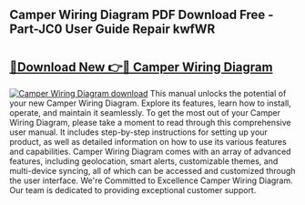 ## Camper Wiring Diagram PDF Download Free - Part-JC0 User Guide Repair kwfWR

# <h2><a href="http://dfqn39.blite.top/?on=Camper+Wiring+Diagram">🔗Download New 👉🔴 Camper Wiring Diagram</a></h2>

[![Camper Wiring Diagram download](https://i.imgur.com/lujVjoI.png)](http://dfqn39.blite.top/?on=Camper+Wiring+Diagram)
This manual unlocks the potential of your new Camper Wiring Diagram. Explore its features, learn how to install, operate, and maintain it seamlessly. To get the most out of your Camper Wiring Diagram, please take a moment to read through this comprehensive user manual. It includes step-by-step instructions for setting up your product, as well as detailed information on how to use its various features and capabilities. Camper Wiring Diagram comes with an array of advanced features, including geolocation, smart alerts, customizable themes, and multi-device syncing, all of which can be accessed and customized through the user interface. We're Committed to Excellence Camper Wiring Diagram. Our team is dedicated to providing exceptional customer support.
